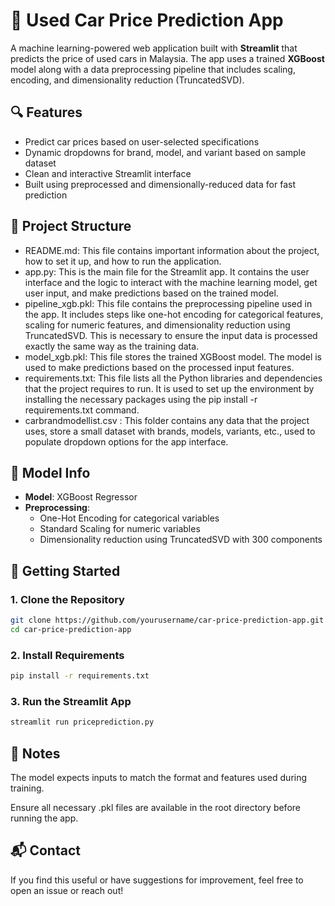 # 🚗 Used Car Price Prediction App

A machine learning-powered web application built with **Streamlit** that predicts the price of used cars in Malaysia. The app uses a trained **XGBoost** model along with a data preprocessing pipeline that includes scaling, encoding, and dimensionality reduction (TruncatedSVD).

## 🔍 Features

- Predict car prices based on user-selected specifications
- Dynamic dropdowns for brand, model, and variant based on sample dataset
- Clean and interactive Streamlit interface
- Built using preprocessed and dimensionally-reduced data for fast prediction

## 📁 Project Structure

- README.md: This file contains important information about the project, how to set it up, and how to run the application.
- app.py: This is the main file for the Streamlit app. It contains the user interface and the logic to interact with the machine learning model, get user input, and make predictions based on the trained model.
- pipeline_xgb.pkl: This file contains the preprocessing pipeline used in the app. It includes steps like one-hot encoding for categorical features, scaling for numeric features, and dimensionality reduction using TruncatedSVD. This is necessary to ensure the input data is processed exactly the same way as the training data.
- model_xgb.pkl: This file stores the trained XGBoost model. The model is used to make predictions based on the processed input features.
- requirements.txt: This file lists all the Python libraries and dependencies that the project requires to run. It is used to set up the environment by installing the necessary packages using the pip install -r requirements.txt command.
- carbrandmodellist.csv : This folder contains any data that the project uses, store a small dataset with brands, models, variants, etc., used to populate dropdown options for the app interface.


## 🧠 Model Info

- **Model**: XGBoost Regressor
- **Preprocessing**:
  - One-Hot Encoding for categorical variables
  - Standard Scaling for numeric variables
  - Dimensionality reduction using TruncatedSVD with 300 components

## 🚀 Getting Started

### 1. Clone the Repository

```bash
git clone https://github.com/yourusername/car-price-prediction-app.git
cd car-price-prediction-app
```

### 2. Install Requirements
```bash
pip install -r requirements.txt
```

### 3. Run the Streamlit App
```bash
streamlit run priceprediction.py
```

## 📝 Notes
The model expects inputs to match the format and features used during training.

Ensure all necessary .pkl files are available in the root directory before running the app.

## 📬 Contact
If you find this useful or have suggestions for improvement, feel free to open an issue or reach out!
